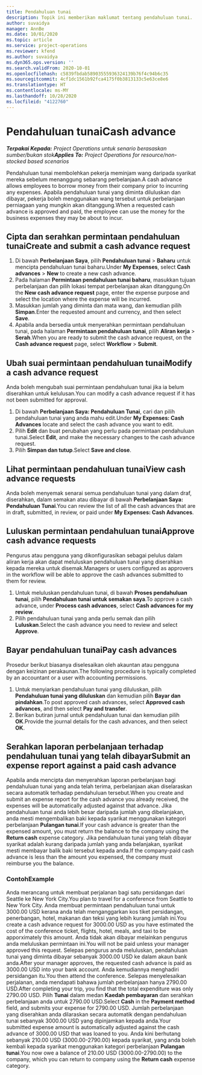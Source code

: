 ```yaml
---
title: Pendahuluan tunai
description: Topik ini memberikan maklumat tentang pendahuluan tunai.
author: suvaidya
manager: AnnBe
ms.date: 10/01/2020
ms.topic: article
ms.service: project-operations
ms.reviewer: kfend
ms.author: suvaidya
ms.dyn365.ops.version: ''
ms.search.validFrom: 2020-10-01
ms.openlocfilehash: c5839fbdab58903555936324139b76f4c94b6c35
ms.sourcegitcommit: 4cf1dc1561b92fca4175f0b3813133c5e63ce8e6
ms.translationtype: HT
ms.contentlocale: ms-MY
ms.lasthandoff: 10/28/2020
ms.locfileid: "4122760"
---
```

# <a name="cash-advance"></a><span data-ttu-id="6a4be-103">Pendahuluan tunai</span><span class="sxs-lookup"><span data-stu-id="6a4be-103">Cash advance</span></span>

<span data-ttu-id="6a4be-104">_**Terpakai Kepada:** Project Operations untuk senario berasaskan sumber/bukan stok_</span><span class="sxs-lookup"><span data-stu-id="6a4be-104">_**Applies To:** Project Operations for resource/non-stocked based scenarios_</span></span>

<span data-ttu-id="6a4be-105">Pendahuluan tunai membolehkan pekerja meminjam wang daripada syarikat mereka sebelum menanggung sebarang perbelanjaan.</span><span class="sxs-lookup"><span data-stu-id="6a4be-105">A cash advance allows employees to borrow money from their company prior to incurring any expenses.</span></span> <span data-ttu-id="6a4be-106">Apabila pendahuluan tunai yang diminta diluluskan dan dibayar, pekerja boleh menggunakan wang tersebut untuk perbelanjaan perniagaan yang mungkin akan ditanggung.</span><span class="sxs-lookup"><span data-stu-id="6a4be-106">When a requested cash advance is approved and paid, the employee can use the money for the business expenses they may be about to incur.</span></span> 

## <a name="create-and-submit-a-cash-advance-request"></a><span data-ttu-id="6a4be-107">Cipta dan serahkan permintaan pendahuluan tunai</span><span class="sxs-lookup"><span data-stu-id="6a4be-107">Create and submit a cash advance request</span></span>

1. <span data-ttu-id="6a4be-108">Di bawah **Perbelanjaan Saya**, pilih **Pendahuluan tunai** > **Baharu** untuk mencipta pendahuluan tunai baharu.</span><span class="sxs-lookup"><span data-stu-id="6a4be-108">Under **My Expenses**, select **Cash advances** > **New** to create a new cash advance.</span></span> 
2. <span data-ttu-id="6a4be-109">Pada halaman **Permintaan pendahuluan tunai baharu**, masukkan tujuan perbelanjaan dan pilih lokasi tempat perbelanjaan akan ditanggung.</span><span class="sxs-lookup"><span data-stu-id="6a4be-109">On the **New cash advance request** page, enter the expense purpose and select the location where the expense will be incurred.</span></span>
3. <span data-ttu-id="6a4be-110">Masukkan jumlah yang diminta dan mata wang, dan kemudian pilih **Simpan**.</span><span class="sxs-lookup"><span data-stu-id="6a4be-110">Enter the requested amount and currency, and then select **Save**.</span></span> 
4. <span data-ttu-id="6a4be-111">Apabila anda bersedia untuk menyerahkan permintaan pendahuluan tunai, pada halaman **Permintaan pendahuluan tunai**, pilih **Aliran kerja** > **Serah**.</span><span class="sxs-lookup"><span data-stu-id="6a4be-111">When you are ready to submit the cash advance request, on the **Cash advance request** page, select **Workflow** > **Submit**.</span></span>

## <a name="modify-a-cash-advance-request"></a><span data-ttu-id="6a4be-112">Ubah suai permintaan pendahuluan tunai</span><span class="sxs-lookup"><span data-stu-id="6a4be-112">Modify a cash advance request</span></span>

<span data-ttu-id="6a4be-113">Anda boleh mengubah suai permintaan pendahuluan tunai jika ia belum diserahkan untuk kelulusan.</span><span class="sxs-lookup"><span data-stu-id="6a4be-113">You can modify a cash advance request if it has not been submitted for approval.</span></span>

1. <span data-ttu-id="6a4be-114">Di bawah **Perbelanjaan Saya: Pendahuluan Tunai**, cari dan pilih pendahuluan tunai yang anda mahu edit.</span><span class="sxs-lookup"><span data-stu-id="6a4be-114">Under **My Expenses: Cash Advances** locate and select the cash advance you want to edit.</span></span>
2. <span data-ttu-id="6a4be-115">Pilih **Edit** dan buat perubahan yang perlu pada permintaan pendahuluan tunai.</span><span class="sxs-lookup"><span data-stu-id="6a4be-115">Select **Edit**, and make the necessary changes to the cash advance request.</span></span> 
3. <span data-ttu-id="6a4be-116">Pilih **Simpan dan tutup**.</span><span class="sxs-lookup"><span data-stu-id="6a4be-116">Select **Save and close**.</span></span>


## <a name="view-cash-advance-requests"></a><span data-ttu-id="6a4be-117">Lihat permintaan pendahuluan tunai</span><span class="sxs-lookup"><span data-stu-id="6a4be-117">View cash advance requests</span></span>
<span data-ttu-id="6a4be-118">Anda boleh menyemak senarai semua pendahuluan tunai yang dalam draf, diserahkan, dalam semakan atau dibayar di bawah **Perbelanjaan Saya: Pendahuluan Tunai**.</span><span class="sxs-lookup"><span data-stu-id="6a4be-118">You can review the list of all the cash advances that are in draft, submitted, in review, or paid under **My Expenses: Cash Advances**.</span></span> 

## <a name="approve-cash-advance-requests"></a><span data-ttu-id="6a4be-119">Luluskan permintaan pendahuluan tunai</span><span class="sxs-lookup"><span data-stu-id="6a4be-119">Approve cash advance requests</span></span>

<span data-ttu-id="6a4be-120">Pengurus atau pengguna yang dikonfigurasikan sebagai pelulus dalam aliran kerja akan dapat meluluskan pendahuluan tunai yang diserahkan kepada mereka untuk disemak.</span><span class="sxs-lookup"><span data-stu-id="6a4be-120">Managers or users configured as approvers in the workflow will be able to approve the cash advances submitted to them for review.</span></span> 

1. <span data-ttu-id="6a4be-121">Untuk meluluskan pendahuluan tunai, di bawah **Proses pendahuluan tunai**, pilih **Pendahuluan tunai untuk semakan saya**.</span><span class="sxs-lookup"><span data-stu-id="6a4be-121">To approve a cash advance, under **Process cash advances**, select **Cash advances for my review**.</span></span>
2. <span data-ttu-id="6a4be-122">Pilih pendahuluan tunai yang anda perlu semak dan pilih **Luluskan**.</span><span class="sxs-lookup"><span data-stu-id="6a4be-122">Select the cash advance you need to review and select **Approve**.</span></span>  

## <a name="pay-cash-advances"></a><span data-ttu-id="6a4be-123">Bayar pendahuluan tunai</span><span class="sxs-lookup"><span data-stu-id="6a4be-123">Pay cash advances</span></span> 
<span data-ttu-id="6a4be-124">Prosedur berikut biasanya diselesaikan oleh akauntan atau pengguna dengan keizinan perakaunan.</span><span class="sxs-lookup"><span data-stu-id="6a4be-124">The following procedure is typically completed by an accountant or a user with accounting permissions.</span></span>

1. <span data-ttu-id="6a4be-125">Untuk menyiarkan pendahuluan tunai yang diluluskan, pilih **Pendahuluan tunai yang diluluskan** dan kemudian pilih **Bayar dan pindahkan**.</span><span class="sxs-lookup"><span data-stu-id="6a4be-125">To post approved cash advances, select **Approved cash advances**, and then select **Pay and transfer**.</span></span>  
2. <span data-ttu-id="6a4be-126">Berikan butiran jurnal untuk pendahuluan tunai dan kemudian pilih **OK**.</span><span class="sxs-lookup"><span data-stu-id="6a4be-126">Provide the journal details for the cash advances, and then select **OK**.</span></span> 

## <a name="submit-an-expense-report-against-a-paid-cash-advance"></a><span data-ttu-id="6a4be-127">Serahkan laporan perbelanjaan terhadap pendahuluan tunai yang telah dibayar</span><span class="sxs-lookup"><span data-stu-id="6a4be-127">Submit an expense report against a paid cash advance</span></span> 

<span data-ttu-id="6a4be-128">Apabila anda mencipta dan menyerahkan laporan perbelanjaan bagi pendahuluan tunai yang anda telah terima, perbelanjaan akan diselaraskan secara automatik terhadap pendahuluan tersebut.</span><span class="sxs-lookup"><span data-stu-id="6a4be-128">When you create and submit an expense report for the cash advance you already received, the expenses will be automatically adjusted against that advance.</span></span> <span data-ttu-id="6a4be-129">Jika pendahuluan tunai anda lebih besar daripada jumlah yang dibelanjakan, anda mesti mengembalikan baki kepada syarikat menggunakan kategori perbelanjaan **Pulangan tunai**.</span><span class="sxs-lookup"><span data-stu-id="6a4be-129">If your cash advance is greater than the expensed amount, you must return the balance to the company using the **Return cash** expense category.</span></span> <span data-ttu-id="6a4be-130">Jika pendahuluan tunai yang telah dibayar syarikat adalah kurang daripada jumlah yang anda belanjakan, syarikat mesti membayar balik baki tersebut kepada anda.</span><span class="sxs-lookup"><span data-stu-id="6a4be-130">If the company-paid cash advance is less than the amount you expensed, the company must reimburse you the balance.</span></span> 

### <a name="example"></a><span data-ttu-id="6a4be-131">Contoh</span><span class="sxs-lookup"><span data-stu-id="6a4be-131">Example</span></span>
<span data-ttu-id="6a4be-132">Anda merancang untuk membuat perjalanan bagi satu persidangan dari Seattle ke New York City.</span><span class="sxs-lookup"><span data-stu-id="6a4be-132">You plan to travel for a conference from Seattle to New York City.</span></span> <span data-ttu-id="6a4be-133">Anda membuat permintaan pendahuluan tunai untuk 3000.00 USD kerana anda telah menganggarkan kos tiket persidangan, penerbangan, hotel, makanan dan teksi yang lebih kurang jumlah ini.</span><span class="sxs-lookup"><span data-stu-id="6a4be-133">You create a cash advance request for 3000.00 USD as you have estimated the cost of the conference ticket, flights, hotel, meals, and taxi to be apporximately this amount.</span></span> <span data-ttu-id="6a4be-134">Anda tidak akan dibayar melainkan pengurus anda meluluskan permintaan ini.</span><span class="sxs-lookup"><span data-stu-id="6a4be-134">You will not be paid unless your manager approved this request.</span></span> <span data-ttu-id="6a4be-135">Selepas pengurus anda meluluskan, pendahuluan tunai yang diminta dibayar sebanyak 3000.00 USD ke dalam akaun bank anda.</span><span class="sxs-lookup"><span data-stu-id="6a4be-135">After your manager approves, the requested cash advance is paid as 3000.00 USD into your bank account.</span></span> <span data-ttu-id="6a4be-136">Anda kemudiannya menghadiri persidangan itu.</span><span class="sxs-lookup"><span data-stu-id="6a4be-136">You then attend the conference.</span></span> <span data-ttu-id="6a4be-137">Selepas menyelesaikan perjalanan, anda mendapati bahawa jumlah perbelanjaan hanya 2790.00 USD.</span><span class="sxs-lookup"><span data-stu-id="6a4be-137">After completing your trip, you find that the total expenditure was only 2790.00 USD.</span></span> <span data-ttu-id="6a4be-138">Pilih **Tunai** dalam medan **Kaedah pembayaran** dan serahkan perbelanjaan anda untuk 2790.00 USD.</span><span class="sxs-lookup"><span data-stu-id="6a4be-138">Select **Cash** in the **Payment method** field, and submits your expense for 2790.00 USD.</span></span> <span data-ttu-id="6a4be-139">Jumlah perbelanjaan yang diserahkan anda dilaraskan secara automatik dengan pendahuluan tunai sebanyak 3000.00 USD yang dipinjamkan kepada anda.</span><span class="sxs-lookup"><span data-stu-id="6a4be-139">Your submitted expense amount is automatically adjusted against the cash advance of 3000.00 USD that was loaned to you.</span></span> <span data-ttu-id="6a4be-140">Anda kini berhutang sebanyak 210.00 USD (3000.00-2790.00) kepada syarikat, yang anda boleh kembali kepada syarikat menggunakan kategori perbelanjaan **Pulangan tunai**.</span><span class="sxs-lookup"><span data-stu-id="6a4be-140">You now owe a balance of 210.00 USD (3000.00-2790.00) to the company, which you can return to company using the **Return cash** expense category.</span></span> 
